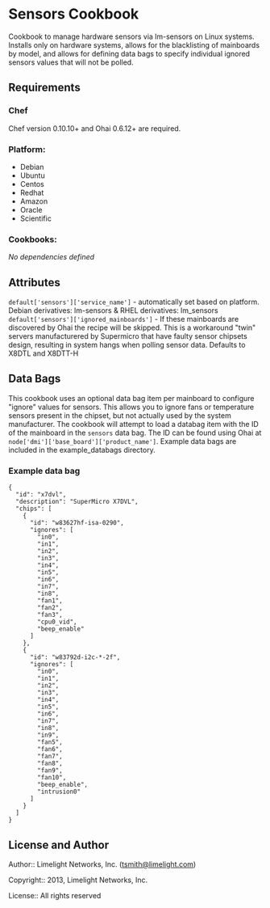 Sensors Cookbook
================
Cookbook to manage hardware sensors via lm-sensors on Linux systems.  Installs only on hardware systems, allows for the blacklisting of mainboards by model, and allows for defining data bags to specify individual ignored sensors values that will not be polled.


Requirements
------------
### Chef
Chef version 0.10.10+ and Ohai 0.6.12+ are required.

### Platform:

* Debian
* Ubuntu
* Centos
* Redhat
* Amazon
* Oracle
* Scientific

### Cookbooks:

*No dependencies defined*

Attributes
----------
`default['sensors']['service_name']` - automatically set based on platform. Debian derivatives: lm-sensors & RHEL derivatives: lm_sensors
`default['sensors']['ignored_mainboards']` - If these mainboards are discovered by Ohai the recipe will be skipped.  This is a workaround "twin" servers manufacturered by Supermicro that have faulty sensor chipsets design, resulting in system hangs when polling sensor data.  Defaults to X8DTL and X8DTT-H

Data Bags
---------

This cookbook uses an optional data bag item per mainboard to configure "ignore" values for sensors. This allows you to ignore fans or temperature sensors present in the chipset, but not actually used by the system manufacturer.  The cookbook will attempt to load a databag item with the ID of the mainboard in the `sensors` data bag.  The ID can be found using Ohai at `node['dmi']['base_board']['product_name']`.  Example data bags are included in the example_databags directory.

### Example data bag
```
{
  "id": "x7dvl",
  "description": "SuperMicro X7DVL",
  "chips": [
    {
      "id": "w83627hf-isa-0290",
      "ignores": [
        "in0",
        "in1",
        "in2",
        "in3",
        "in4",
        "in5",
        "in6",
        "in7",
        "in8",
        "fan1",
        "fan2",
        "fan3",
        "cpu0_vid",
        "beep_enable"
      ]
    },
    {
      "id": "w83792d-i2c-*-2f",
      "ignores": [
        "in0",
        "in1",
        "in2",
        "in3",
        "in4",
        "in5",
        "in6",
        "in7",
        "in8",
        "in9",
        "fan5",
        "fan6",
        "fan7",
        "fan8",
        "fan9",
        "fan10",
        "beep_enable",
        "intrusion0"
      ]
    }
  ]
}
```
License and Author
------------------

Author:: Limelight Networks, Inc. (<tsmith@limelight.com>)

Copyright:: 2013, Limelight Networks, Inc.

License:: All rights reserved


